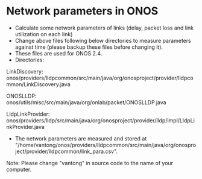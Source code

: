 # Network parameters in ONOS
- Calculate some network parameters of links (delay, packet loss and link utilization on each link)
- Change above files following below directories to measure parameters against time (please backup these files before changing it).
- These files are used for ONOS 2.4.
- Directories:

LinkDiscovery: onos/providers/lldpcommon/src/main/java/org/onosproject/provider/lldpcommon/LinkDiscovery.java

ONOSLLDP: onos/utils/misc/src/main/java/org/onlab/packet/ONOSLLDP.java

LldpLinkProvider: onos/providers/lldp/src/main/java/org/onosproject/provider/lldp/impl/LldpLinkProvider.java

- The network parameters are measured and stored at "/home/vantong/onos/providers/lldpcommon/src/main/java/org/onosproject/provider/lldpcommon/link_para.csv".

Note: Please change "vantong" in source code to the name of your computer.
